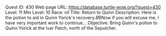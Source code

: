 Quest ID: 430
Web page URL: https://database.turtle-wow.org/?quest=430
Level: 11
Min Level: 10
Race: nil
Title: Return to Quinn
Description: Here is the potion to aid in Quinn Yorick's recovery.$B$BNow if you will excuse me, I have very important work to continue...
Objective: Bring Quinn's potion to Quinn Yorick at the Ivar Patch, north of the Sepulcher.
